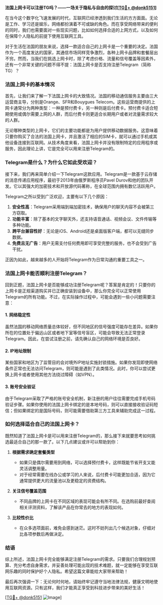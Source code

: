 **法国上网卡可以注册TG吗？——一场关于隐私与自由的探讨[[TG💪+ @donk5151](https://t.me/s/donk5151)]**

在当今这个数字化飞速发展的时代，互联网已经渗透到我们生活的方方面面。无论是工作、学习还是娱乐，网络都扮演着不可或缺的角色。而在享受网络带来的便利的同时，我们也需要面对一些现实问题，比如如何选择合适的上网方式，以及如何在保障个人隐私的前提下使用互联网工具。

对于生活在法国的朋友来说，选择一款适合自己的上网卡是一个重要的决定。法国作为一个高度发达的国家，其通信市场同样竞争激烈，各种上网卡品牌和套餐层出不穷。然而，当我们在挑选上网卡时，除了考虑价格、流量和信号覆盖等因素外，还有一个非常关键的问题不得不提：法国上网卡是否支持注册Telegram（简称TG）？

### 法国上网卡的基本情况

首先，让我们来了解一下法国上网卡的大致情况。法国的移动通信服务主要由三大运营商主导，分别是Orange、SFR和Bouygues Telecom。这些运营商提供的上网卡通常分为两种类型：一种是预付费卡，另一种则是后付费卡。预付费卡适合短期使用或偶尔需要上网的人群，而后付费卡则更适合长期用户或者对流量需求较大的人群。

无论哪种类型的上网卡，它们的主要功能都是为用户提供移动数据服务。这意味着只要你购买了合法的法国上网卡，并且激活了相应的SIM卡，就可以通过手机或其他设备连接到互联网。从技术角度来看，法国上网卡并没有限制特定的应用程序或服务，因此理论上讲，它是完全可以用来注册Telegram的。

### Telegram是什么？为什么它如此受欢迎？

接下来，我们再来简单介绍一下Telegram这款应用。Telegram是一款基于云存储的消息传递应用程序，最初于2013年由俄罗斯程序员Pavel Durov和他的团队开发。它以其强大的加密技术和开放源代码著称，在全球范围内拥有数亿活跃用户。

Telegram之所以受到广泛欢迎，主要有以下几个原因：

1. **安全性高**：Telegram采用端到端加密技术，确保用户的聊天内容不会被第三方窃取。
2. **功能丰富**：除了基本的文字聊天外，还支持语音通话、视频会议、文件传输等多种功能。
3. **跨平台兼容性好**：无论是iOS、Android还是桌面版客户端，都可以无缝同步数据。
4. **免费且无广告**：用户无需支付任何费用即可享受完整的服务，也不会受到广告干扰。

正因为如此，越来越多的人开始将Telegram作为日常沟通的重要工具之一。

### 法国上网卡能否顺利注册Telegram？

回到正题，法国上网卡是否能够成功注册Telegram呢？答案是肯定的！只要你的上网卡是正规渠道购买并已正确安装到设备中，那么你完全可以正常使用Telegram的所有功能。不过，在实际操作过程中，可能会遇到一些小问题需要注意：

#### 1. 网络稳定性
虽然法国的移动网络质量总体较好，但不同地区的信号强度可能存在差异。如果你所在的位置处于偏远山区或者地下室等信号盲区，可能会导致无法正常登录Telegram。因此，在尝试注册之前，请先确认自己的网络环境是否良好。

#### 2. IP地址限制
某些国家和地区为了监管目的会对境外IP地址实施封锁措施。如果你发现即使网络条件正常也无法访问Telegram，则可能是遇到了此类情况。此时，你可以尝试更换上网卡或者使用其他方法绕过障碍（如VPN）。

#### 3. 账号安全验证
由于Telegram采取了严格的账号安全机制，新注册的用户往往需要完成手机号码验证步骤。如果你使用的法国上网卡绑定的是本地号码，则可以直接接收验证码短信；但如果绑定的是国际号码，则可能需要借助第三方工具来辅助完成这一过程。

### 如何选择适合自己的法国上网卡？

既然知道了法国上网卡是可以用来注册Telegram的，那么接下来就要思考如何挑选最适合自己的那一款了。以下几点建议或许可以帮助到你：

1. **根据需求确定套餐类型**
   - 如果只是偶尔需要用到网络，可以选择预付费卡，这样既能节省开支又能灵活调整用量。
   - 对于经常需要在线办公或学习的人来说，后付费卡可能更加合适，因为它通常提供更大的流量池以及更稳定的资费结构。

2. **关注信号覆盖范围**
   - 不同品牌的上网卡在不同区域的表现可能会有所不同。在选购前最好查阅相关评测资料，了解该产品在你常去的地方的表现如何。

3. **比较性价比**
   - 在众多选项面前，难免会感到迷茫。这时不妨列出几个候选对象，仔细对比各项参数后再做决定。

### 结语

综上所述，法国上网卡完全能够满足注册Telegram的需求。只要我们合理规划预算、充分考虑自身需求，并妥善处理可能出现的技术难题，就一定能够在享受互联网乐趣的同时保护好个人隐私。希望这篇文章能给大家带来帮助！

最后再次强调一下：无论何时何地，请始终牢记遵守当地法律法规，健康文明地使用互联网资源。只有这样，我们才能真正享受到科技进步带来的美好生活！

[[TG💪+ @donk5151](https://t.me/s/donk5151) ![Image](https://i.postimg.cc/rwNCRYN7/Snipaste-2025-04-30-17-27-05.png)]